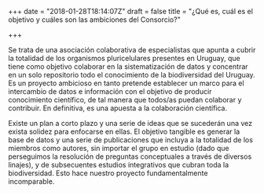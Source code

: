 +++
date = "2018-01-28T18:14:07Z"
draft = false
title = "¿Qué es, cuál es el objetivo y cuáles son las ambiciones del Consorcio?"

+++

Se trata de una asociación colaborativa de especialistas que apunta a cubrir la totalidad de los organismos pluricelulares presentes en Uruguay, que tiene como objetivo colaborar en la sistematización de datos y concentrar en un solo repositorio todo el conocimiento de la biodiversidad del Uruguay. 
Es un proyecto ambicioso en tanto pretende establecer un marco para el intercambio de datos e información con el objetivo de producir conocimiento científico, de tal manera que todos/as puedan colaborar y contribuir. En definitiva, es una apuesta a la colaboración científica. 

Existe un plan a corto plazo y una serie de ideas que se sucederán una vez exista solidez para enfocarse en  ellas. El objetivo tangible es generar la base de datos y una serie de publicaciones que incluya a la totalidad de los miembros como autores, sin importar el grupo en estudio (dado que perseguimos la resolución de preguntas conceptuales a través de diversos linajes), y de subsecuentes estudios integrativos que cubran toda la biodiversidad. Esto hace nuestro proyecto fundamentalmente incomparable.


